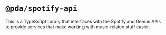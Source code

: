 # `@pda/spotify-api`
This is a TypeScript library that interfaces with the Spotify and Genius APIs to provide services that make working with music-related stuff easier.